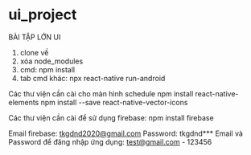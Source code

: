 # ui_project
BÀI TẬP LỚN UI

1. clone về
2. xóa node_modules
3. cmd: npm install
4. tab cmd khác: npx react-native run-android

Các thư viện cần cài cho màn hình schedule
npm install react-native-elements
npm install --save react-native-vector-icons

Các thư viện cần cài để sử dụng firebase:
npm install firebase

Email firebase: tkgdnd2020@gmail.com
Password: tkgdnd***
Email và Password để đăng nhập ứng dụng: test@gmail.com - 123456